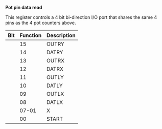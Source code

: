 **Pot pin data read**

This register controls a 4 bit bi-direction I/O port that shares the same 4 pins as the 4 pot counters above.

| Bit| Function| Description  |
|---|---|---  |
||15| OUTRY| Output enable for Paula pin 33  |
||14| DATRY| I/O data Paula pin 33  |
||13| OUTRX| Output enable for Paula pin 32  |
||12| DATRX| I/O data Paula pin 32  |
||11| OUTLY| Out put enable for Paula pin 36  |
||10| DATLY| I/O data Paula pin 36  |
||09| OUTLX| Output enable for Paula pin 35  |
||08| DATLX| I/O data Paula pin 35  |
||07-01| X| Not used  |
||00| START| Start pots (dump capacitors,start counters)|

